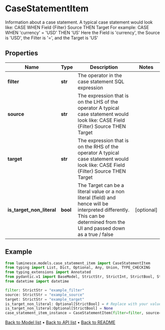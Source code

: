 # CaseStatementItem

Information about a case statement. A typical case statement would look like: CASE WHEN Field {Filter} Source THEN Target For example: CASE WHEN 'currency' = 'USD' THEN 'US' Here the Field is 'currency', the Source is 'USD', the Filter is '=', and the Target is 'US'
## Properties
Name | Type | Description | Notes
------------ | ------------- | ------------- | -------------
**filter** | **str** | The operator in the case statement SQL expression | 
**source** | **str** | The expression that is on the LHS of the operator A typical case statement would look like: CASE Field {Filter} Source THEN Target | 
**target** | **str** | The expression that is on the RHS of the operator A typical case statement would look like: CASE Field {Filter} Source THEN Target | 
**is_target_non_literal** | **bool** | The Target can be a literal value or a non literal (field) and hence will be interpreted differently. This can be determined from the UI and passed down as a true / false | [optional] 
## Example

```python
from luminesce.models.case_statement_item import CaseStatementItem
from typing import List, Dict, Optional, Any, Union, TYPE_CHECKING
from typing_extensions import Annotated
from pydantic.v1 import BaseModel, StrictStr, StrictInt, StrictBool, StrictFloat, StrictBytes, Field, validator, ValidationError, conlist, constr
from datetime import datetime

filter: StrictStr = "example_filter"
source: StrictStr = "example_source"
target: StrictStr = "example_target"
is_target_non_literal: Optional[StrictBool] = # Replace with your value
is_target_non_literal:Optional[StrictBool] = None
case_statement_item_instance = CaseStatementItem(filter=filter, source=source, target=target, is_target_non_literal=is_target_non_literal)

```

[Back to Model list](../README.md#documentation-for-models) &#8226; [Back to API list](../README.md#documentation-for-api-endpoints) &#8226; [Back to README](../README.md)

